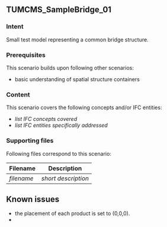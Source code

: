 
## TUMCMS_SampleBridge_01

### Intent

Small test model representing a common bridge structure.

### Prerequisites

This scenario builds upon following other scenarios:
- basic understanding of spatial structure containers

### Content

This scenario covers the following concepts and/or IFC entities:
- *list IFC concepts covered*
- *list IFC entities specifically addressed*

### Supporting files

Following files correspond to this scenario:

| Filename                          | Description                               |
|-----------------------------------|-------------------------------------------|
| *filename*                        | *short description*                       |

## Known issues
- the placement of each product is set to (0,0,0). 
- 

